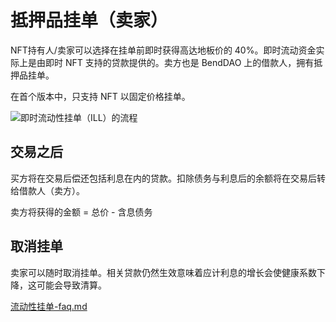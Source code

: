 # 抵押品挂单（卖家）

NFT持有人/卖家可以选择在挂单前即时获得高达地板价的 40%。即时流动资金实际上是由即时 NFT 支持的贷款提供的。卖方也是 BendDAO 上的借款人，拥有抵押品挂单。

在首个版本中，只支持 NFT 以固定价格挂单。

![即时流动性挂单（ILL）的流程](https://lh3.googleusercontent.com/pnZHqu5SapL\_7JfQwODl-V-WTJMBuuCGgUV6OiH9SHieFXX2UYnz9dPuSXyHNUG5xo\_SII98GgojAoKHffaHKP-jqBwQf9IqNdTvUixRaoKFrqHU6bWSnRT8i3O8YvwdUtejxTbfozw\_CYGgftiLRA)

## 交易之后

买方将在交易后偿还包括利息在内的贷款。扣除债务与利息后的余额将在交易后转给借款人（卖方）。&#x20;

卖方将获得的金额 = 总价 - 含息债务  &#x20;

## 取消挂单

卖家可以随时取消挂单。相关贷款仍然生效意味着应计利息的增长会使健康系数下降，这可能会导致清算。&#x20;

[流动性挂单-faq.md](../faq/collateral-listing-faq.md "mention")

[ ](../faq/collateral-listing-faq.md)
